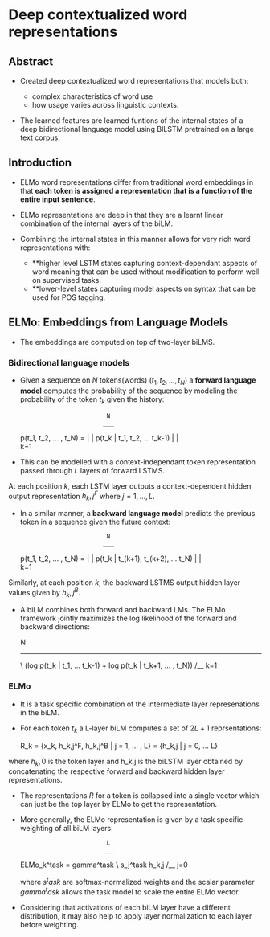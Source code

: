 # Deep contextualized word representations

## Abstract

* Created deep contextualized word representations that models both:
	* complex characteristics of word use
	* how usage varies across linguistic contexts.

* The learned features are learned funtions of the internal states of a deep bidirectional language model using BILSTM pretrained on a large text corpus.

## Introduction

* ELMo word representations differ from traditional word embeddings in that **each token is assigned a representation that is a function of the entire input sentence**.

* ELMo representations are deep in that they are a learnt linear combination of the internal layers of the biLM.

* Combining the internal states in this manner allows for very rich word representations with:
	* **higher level LSTM states capturing context-dependant aspects of word meaning that can be used without modification to perform well on supervised tasks.
	* **lower-level states capturing model aspects on syntax that can be used for POS tagging.

## ELMo: Embeddings from Language Models

* The embeddings are computed on top of two-layer biLMS.

### Bidirectional language models

* Given a sequence on $N$ tokens(words) $(t_1, t_2, ..., t_N)$ a **forward language model** computes the probability of the sequence by modeling the probability of the token $t_k$ given the history:

							  N
							 ___
	p(t_1, t_2, ... , t_N) = | | p(t_k | t_1, t_2, ... t_k-1)
							 | |  
							 k=1
						
* This can be modelled with a context-independant token representation passed through $L$ layers of forward LSTMS.

At each position $k$, each LSTM layer outputs a context-dependent hidden output representation $h_k,j^F$ where $j = 1, ..., L$.

* In a similar manner, a **backward language model** predicts the previous token in a sequence given the future context:

							  N
							 ___
	p(t_1, t_2, ... , t_N) = | | p(t_k | t_(k+1), t_(k+2), ... t_N)
							 | |  
							 k=1
							 
 Similarly, at each position $k$, the backward LSTMS output hidden layer values given by $h_k,j^B$.
 
* A biLM combines both forward and backward LMs. The ELMo framework jointly maximizes the log likelihood of the forward and backward directions:

	 N
	___
	\	(log p(t_k | t_1, ... t_k-1) + log p(t_k | t_k+1, ... , t_N))
	/__
	k=1
	
### ELMo

* It is a task specific combination of the intermediate layer represenations in the biLM.

* For each token $t_k$ a L-layer biLM computes a set of $2L+1$ reprsentations:
	
	R_k = {x_k, h_k,j^F, h_k,j^B | j = 1, ... , L}
	    = {h_k,j | j = 0, ... L}
		
 where $h_k,0$ is the token layer and h_k,j is the biLSTM layer obtained by concatenating the respective forward and backward hidden layer representations.
 
* The representations $R$ for a token is collapsed into a single vector which can just be the top layer by ELMo to get the representation.

* More generally, the ELMo representation is given by a task specific weighting of all biLM layers:

							  L
							 ___	
	ELMo_k^task = gamma^task \	  s_j^task h_k,j
							 /__
							 j=0
							 
	where $s^task$ are softmax-normalized weights and the scalar parameter $gamma^task$ allows the task model to scale the entire ELMo vector.
	
* Considering that activations of each biLM layer have a different distribution, it may also help to apply layer normalization to each layer before weighting.
				  
	
